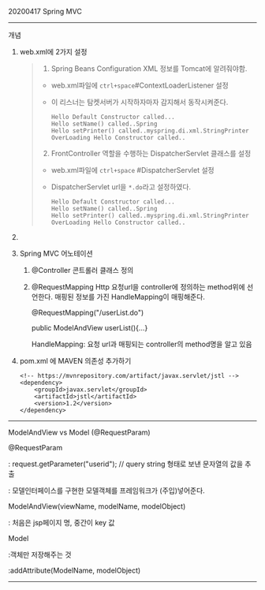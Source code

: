  20200417 Spring MVC

---

개념

1. web.xml에 2가지 설정

   > 1.  Spring Beans Configuration XML 정보를 Tomcat에 알려줘야함.
   >
   >    + web.xml파일에 `ctrl+space`#ContextLoaderListener 설정 
   >
   >    + 이 리스너는 탐켓서버가 시작하자마자 감지해서 동작시켜준다.
   >
   >      ```
   >      Hello Default Constructor called...
   >      Hello setName() called..Spring
   >      Hello setPrinter() called..myspring.di.xml.StringPrinter
   >      OverLoading Hello Constructor called..
   >      ```
   >
   > 2.  FrontController 역할을 수행하는 DispatcherServlet 클래스를 설정
   >
   >    + web.xml파일에 `ctrl+space` #DispatcherServlet 설정
   >
   >    + DispatcherServlet url을 `*.do`라고 설정하였다.
   >
   >      ```
   >      Hello Default Constructor called...
   >      Hello setName() called..Spring
   >      Hello setPrinter() called..myspring.di.xml.StringPrinter
   >      OverLoading Hello Constructor called..
   >      ```

2. 

3. Spring MVC 어노테이션
   1. @Controller 콘트롤러 클래스 정의

   2. @RequestMapping Http 요청url을 controller에 정의하는 method위에 선언한다. 매핑된 정보를 가진 HandleMapping이 매핑해준다.

      @RequestMapping("/userList.do")

      public ModelAndView userList(){...}

      HandleMapping: 요청 url과 매핑되는 controller의 method명을 알고 있음

4. pom.xml 에 MAVEN 의존성 추가하기

   ```
   <!-- https://mvnrepository.com/artifact/javax.servlet/jstl -->
   <dependency>
       <groupId>javax.servlet</groupId>
       <artifactId>jstl</artifactId>
       <version>1.2</version>
   </dependency>
   ```

   

---

ModelAndView vs Model (@RequestParam)

@RequestParam

: request.getParameter("userid"); // query string 형태로 보낸 문자열의 값을 추출

: 모델인터페이스를 구현한 모델객체를 프레임워크가 (주입)넣어준다.

ModelAndView(viewName, modelName, modelObject)

:  처음은 jsp페이지 명, 중간이 key 값

Model

:객체만 저장해주는 것

:addAttribute(ModelName, modelObject)



---

